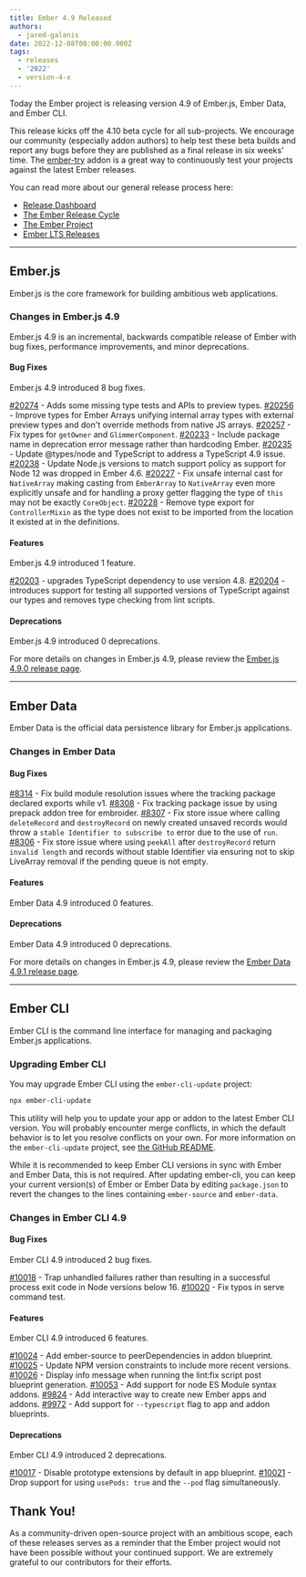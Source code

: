 ```yaml
---
title: Ember 4.9 Released
authors:
  - jared-galanis
date: 2022-12-08T00:00:00.000Z
tags:
  - releases
  - '2022'
  - version-4-x
---
```


Today the Ember project is releasing version 4.9 of Ember.js, Ember Data, and Ember CLI.

This release kicks off the 4.10 beta cycle for all sub-projects. We encourage our community (especially addon authors) to help test these beta builds and report any bugs before they are published as a final release in six weeks' time. The [ember-try](https://github.com/ember-cli/ember-try) addon is a great way to continuously test your projects against the latest Ember releases.

You can read more about our general release process here:

- [Release Dashboard](http://emberjs.com/releases/)
- [The Ember Release Cycle](https://blog.emberjs.com/new-ember-release-process/)
- [The Ember Project](https://blog.emberjs.com/ember-project-at-2-0/)
- [Ember LTS Releases](https://blog.emberjs.com/announcing-embers-first-lts/)

---

## Ember.js

Ember.js is the core framework for building ambitious web applications.

### Changes in Ember.js 4.9

Ember.js 4.9 is an incremental, backwards compatible release of Ember with bug fixes, performance improvements, and minor deprecations.

#### Bug Fixes

Ember.js 4.9 introduced 8 bug fixes.

[#20274](https://github.com/emberjs/ember.js/pull/20274) - Adds some missing type tests and APIs to preview types.
[#20256](https://github.com/emberjs/ember.js/pull/20256) - Improve types for Ember Arrays unifying internal array types with external preview types and don't override methods from native JS arrays.
[#20257](https://github.com/emberjs/ember.js/pull/20257) - Fix types for `getOwner` and `GlimmerComponent`.
[#20233](https://github.com/emberjs/ember.js/pull/20233/files) - Include package name in deprecation error message rather than hardcoding Ember.
[#20235](https://github.com/emberjs/ember.js/pull/20235) - Update @types/node and TypeScript to address a TypeScript 4.9 issue.
[#20238](https://github.com/emberjs/ember.js/pull/20238) - Update Node.js versions to match support policy as support for Node 12 was dropped in Ember 4.6.
[#20227](https://github.com/emberjs/ember.js/pull/20227) - Fix unsafe internal cast for `NativeArray` making casting from `EmberArray` to `NativeArray` even more explicitly unsafe and for handling a proxy getter flagging the type of `this` may not be exactly `CoreObject`.
[#20228](https://github.com/emberjs/ember.js/pull/20228) - Remove type export for `ControllerMixin` as the type does not exist to be imported from the location it existed at in the definitions.

#### Features

Ember.js 4.9 introduced 1 feature.

[#20203](https://github.com/emberjs/ember.js/pull/20203) - upgrades TypeScript dependency to use version 4.8.
[#20204](https://github.com/emberjs/ember.js/pull/20204) - introduces support for testing all supported versions of TypeScript against our types and removes type checking from lint scripts.

#### Deprecations

Ember.js 4.9 introduced 0 deprecations.

<!-- Block end -->

For more details on changes in Ember.js 4.9, please review the [Ember.js 4.9.0 release page](https://github.com/emberjs/ember.js/releases/tag/v4.9.0).

---

## Ember Data

Ember Data is the official data persistence library for Ember.js applications.

### Changes in Ember Data

#### Bug Fixes

[#8314](https://github.com/emberjs/data/pull/8314) - Fix build module resolution issues where the tracking package declared exports while v1.
[#8308](https://github.com/emberjs/data/pull/8308) - Fix tracking package issue by using prepack addon tree for embroider.
[#8307](https://github.com/emberjs/data/pull/8307) - Fix store issue where calling `deleteRecord` and `destroyRecord` on newly created unsaved records would throw a `stable Identifier to subscribe to` error due to the use of `run`.
[#8306](https://github.com/emberjs/data/pull/8306) - Fix store issue where using `peekAll` after `destroyRecord` return `invalid length` and records without stable Identifier via ensuring not to skip LiveArray removal if the pending queue is not empty.

#### Features

Ember Data 4.9 introduced 0 features.

#### Deprecations

Ember Data 4.9 introduced 0 deprecations.

For more details on changes in Ember.js 4.9, please review the [Ember Data 4.9.1 release page](https://github.com/emberjs/data/releases/tag/v4.9.1).

---

## Ember CLI

Ember CLI is the command line interface for managing and packaging Ember.js applications.

### Upgrading Ember CLI

You may upgrade Ember CLI using the `ember-cli-update` project:

```bash
npx ember-cli-update
```

This utility will help you to update your app or addon to the latest Ember CLI version. You will probably encounter merge conflicts, in which the default behavior is to let you resolve conflicts on your own. For more information on the `ember-cli-update` project, see [the GitHub README](https://github.com/ember-cli/ember-cli-update).

While it is recommended to keep Ember CLI versions in sync with Ember and Ember Data, this is not required. After updating ember-cli, you can keep your current version(s) of Ember or Ember Data by editing `package.json` to revert the changes to the lines containing `ember-source` and `ember-data`.

### Changes in Ember CLI 4.9

#### Bug Fixes

Ember CLI 4.9 introduced 2 bug fixes.

[#10018](https://github.com/ember-cli/ember-cli/pull/10018) - Trap unhandled failures rather than resulting in a successful process exit code in Node versions below 16.
[#10020](https://github.com/ember-cli/ember-cli/pull/10020) - Fix typos in serve command test.

#### Features

Ember CLI 4.9 introduced 6 features.

[#10024](https://github.com/ember-cli/ember-cli/pull/10024) - Add ember-source to peerDependencies in addon blueprint.
[#10025](https://github.com/ember-cli/ember-cli/pull/10025) - Update NPM version constraints to include more recent versions.
[#10026](https://github.com/ember-cli/ember-cli/pull/10026) - Display info message when running the lint:fix script post blueprint generation.
[#10053](https://github.com/ember-cli/ember-cli/pull/10053) - Add support for node ES Module syntax addons.
[#9824](https://github.com/ember-cli/ember-cli/pull/9824) - Add interactive way to create new Ember apps and addons.
[#9972](https://github.com/ember-cli/ember-cli/pull/9972) - Add support for `--typescript` flag to app and addon blueprints.

#### Deprecations

Ember CLI 4.9 introduced 2 deprecations.

[#10017](https://github.com/ember-cli/ember-cli/pull/10017) - Disable prototype extensions by default in app blueprint.
[#10021](https://github.com/ember-cli/ember-cli/pull/10021) - Drop support for using `usePods: true` and the `--pod` flag simultaneously.

## Thank You!

As a community-driven open-source project with an ambitious scope, each of these releases serves as a reminder that the Ember project would not have been possible without your continued support. We are extremely grateful to our contributors for their efforts.

